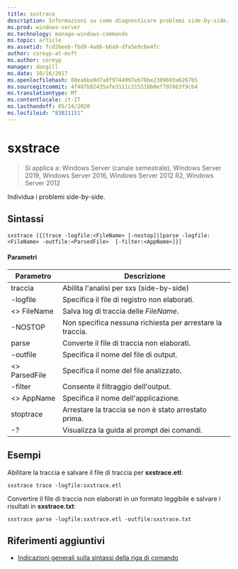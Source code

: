 ```yaml
---
title: sxstrace
description: Informazioni su come diagnosticare problemi side-by-side.
ms.prod: windows-server
ms.technology: manage-windows-commands
ms.topic: article
ms.assetid: fcd26eeb-fbd9-4a86-b6a9-dfa5e9c6e4fc
author: coreyp-at-msft
ms.author: coreyp
manager: dongill
ms.date: 10/16/2017
ms.openlocfilehash: 88ea6ba9d7a8f9744997eb78be2309693a6267b5
ms.sourcegitcommit: 4f407b82435afe3111c215510b0ef797863f9cb4
ms.translationtype: MT
ms.contentlocale: it-IT
ms.lasthandoff: 05/24/2020
ms.locfileid: "83821151"
---
```

# <a name="sxstrace"></a>sxstrace

> Si applica a: Windows Server (canale semestrale), Windows Server 2019, Windows Server 2016, Windows Server 2012 R2, Windows Server 2012

Individua i problemi side-by-side.

## <a name="syntax"></a>Sintassi
```
sxstrace [{[trace -logfile:<FileName> [-nostop]|[parse -logfile:<FileName> -outfile:<ParsedFile>  [-filter:<AppName>]}]
```

#### <a name="parameters"></a>Parametri
|Parametro|Descrizione|
|-------|--------|
|traccia|Abilita l'analisi per sxs (side-by-side)|
|-logfile|Specifica il file di registro non elaborati.|
|\<> FileName|Salva log di traccia delle *FileName*.|
|-NOSTOP|Non specifica nessuna richiesta per arrestare la traccia.|
|parse|Converte il file di traccia non elaborati.|
|-outfile|Specifica il nome del file di output.|
|\<> ParsedFile|Specifica il nome del file analizzato.|
|-filter|Consente il filtraggio dell'output.|
|\<> AppName|Specifica il nome dell'applicazione.|
|stoptrace|Arrestare la traccia se non è stato arrestato prima.|
|-?|Visualizza la guida al prompt dei comandi.|

## <a name="examples"></a>Esempi
Abilitare la traccia e salvare il file di traccia per **sxstrace.etl**:
```
sxstrace trace -logfile:sxstrace.etl
```
Convertire il file di traccia non elaborati in un formato leggibile e salvare i risultati in **sxstrace.txt**:
```
sxstrace parse -logfile:sxstrace.etl -outfile:sxstrace.txt
```

## <a name="additional-references"></a>Riferimenti aggiuntivi
- [Indicazioni generali sulla sintassi della riga di comando](command-line-syntax-key.md)


